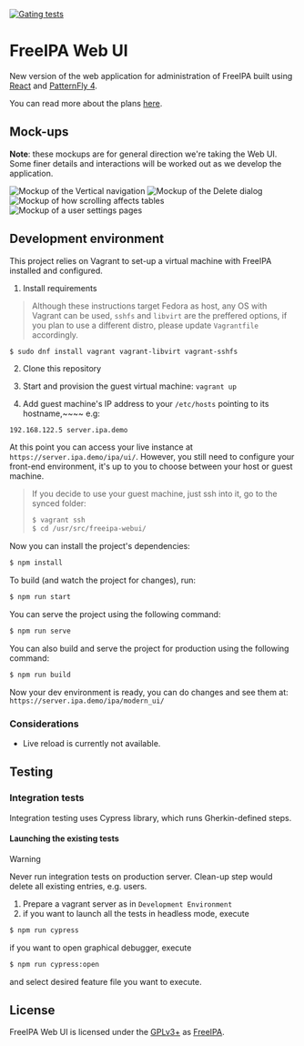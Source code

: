 [![Gating tests](https://github.com/freeipa/freeipa-webui/actions/workflows/gating.yml/badge.svg)](https://github.com/freeipa/freeipa-webui/actions/workflows/gating.yml)

# FreeIPA Web UI

New version of the web application for administration of FreeIPA built using
[React](https://reactjs.org/) and [PatternFly 4](https://www.patternfly.org/v4/).

You can read more about the plans [here](https://github.com/freeipa/freeipa-webui/discussions/34).

## Mock-ups

**Note**: these mockups are for general direction we're taking the Web UI.
Some finer details and interactions will be worked out as we develop the application.

![Mockup of the Vertical navigation](doc/mockup-navigation.png)
![Mockup of the Delete dialog](doc/mockup-delete.png)
![Mockup of how scrolling affects tables](doc/mockup-scrolling.png)
![Mockup of a user settings pages](doc/mockup-settings.png)

## Development environment

This project relies on Vagrant to set-up a virtual machine with FreeIPA installed
and configured.

1. Install requirements

> Although these instructions target Fedora as host, any OS with Vagrant can be used,
> `sshfs` and `libvirt` are the preffered options, if you plan to use a different distro,
> please update `Vagrantfile` accordingly.

```bash
$ sudo dnf install vagrant vagrant-libvirt vagrant-sshfs
```

2. Clone this repository

3. Start and provision the guest virtual machine: `vagrant up`

4. Add guest machine's IP address to your `/etc/hosts` pointing to its hostname,~~~~ e.g:

```
192.168.122.5 server.ipa.demo
```

At this point you can access your live instance at `https://server.ipa.demo/ipa/ui/`.
However, you still need to configure your front-end environment, it's up to you to choose
between your host or guest machine.

> If you decide to use your guest machine, just ssh into it, go to the synced folder:
>
> ```bash
> $ vagrant ssh
> $ cd /usr/src/freeipa-webui/
> ```

Now you can install the project's dependencies:

```bash
$ npm install
```

To build (and watch the project for changes), run:

```bash
$ npm run start
```

You can serve the project using the following command:

```bash
$ npm run serve
```

You can also build and serve the project for production using the following command:

```bash
$ npm run build
```

Now your dev environment is ready, you can do changes and see them at:
`https://server.ipa.demo/ipa/modern_ui/`

### Considerations

- Live reload is currently not available.

## Testing

### Integration tests

Integration testing uses Cypress library, which runs Gherkin-defined steps.

#### Launching the existing tests

> [!WARNING]  
> Never run integration tests on production server. Clean-up step would delete all existing entries, e.g. users.

1. Prepare a vagrant server as in `Development Environment`
2. if you want to launch all the tests in headless mode, execute

```bash
$ npm run cypress
```

if you want to open graphical debugger, execute

```bash
$ npm run cypress:open
```

and select desired feature file you want to execute.

## License

FreeIPA Web UI is licensed under the [GPLv3+](./COPYING) as
[FreeIPA](https://github.com/freeipa/freeipa).
